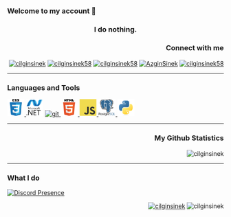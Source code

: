 ### Welcome to my account 👋

<!--
**CilginSinek/CilginSinek** is a ✨ _special_ ✨ repository because its `README.md` (this file) appears on your GitHub profile.

Here are some ideas to get you started:

- 🔭 I’m currently working on ...
- 🌱 I’m currently learning ...
- 👯 I’m looking to collaborate on ...
- 🤔 I’m looking for help with ...
- 💬 Ask me about ...
- 📫 How to reach me: ...
- 😄 Pronouns: ...
- ⚡ Fun fact: ...
-->


<h3 align="center">I do nothing.</h3>



<h3 align="right">Connect with me</h3>
<p align="right">
<a href="https://twitter.com/cilginsinek" target="blank"><img align="center" src="https://raw.githubusercontent.com/rahuldkjain/github-profile-readme-generator/master/src/images/icons/Social/twitter.svg" alt="cilginsinek" height="30" width="40" /></a>
<a href="https://www.hackerrank.com/cilginsinek58" target="blank"><img align="center" src="https://raw.githubusercontent.com/rahuldkjain/github-profile-readme-generator/master/src/images/icons/Social/hackerrank.svg" alt="cilginsinek58" height="30" width="40" /></a>
<a href="https://discord.com/users/348248269786316803" target="blank"><img align="center" src="https://raw.githubusercontent.com/CilginSinek/HTML-Patika/master/%C4%B0mages/discord-icon.png" alt="cilginsinek58" height="40" width="40" /></a>
<a href="https://steamcommunity.com/id/CilginSinek/" target="blank"><img align="center" src="https://raw.githubusercontent.com/CilginSinek/HTML-Patika/master/%C4%B0mages/Steam_icon_logo.png" alt="AzginSinek" height="30" width"40" /></a>
<a href="mailto:cilginsinek58@gmail.com" target="blank"><img align="center" src="https://upload.wikimedia.org/wikipedia/commons/thumb/7/7e/Gmail_icon_%282020%29.svg/1024px-Gmail_icon_%282020%29.svg.png" alt="cilginsinek58" height="30" width="40" /></a>



</p>

<hr />

<h3 align="left">Languages and Tools</h3>
<p align="left"> <a href="https://www.w3schools.com/css/" target="_blank" rel="noreferrer"> <img src="https://raw.githubusercontent.com/devicons/devicon/master/icons/css3/css3-original-wordmark.svg" alt="css3" width="40" height="40"/> </a> <img src="https://raw.githubusercontent.com/devicons/devicon/master/icons/dot-net/dot-net-original-wordmark.svg" alt="dotnet" width="40" height="40"/> </a> <a href="https://git-scm.com/" target="_blank" rel="noreferrer"> <img src="https://www.vectorlogo.zone/logos/git-scm/git-scm-icon.svg" alt="git" width="40" height="40"/> </a> <a href="https://www.w3.org/html/" target="_blank" rel="noreferrer"> <img src="https://raw.githubusercontent.com/devicons/devicon/master/icons/html5/html5-original-wordmark.svg" alt="html5" width="40" height="40"/> </a> <a href="https://developer.mozilla.org/en-US/docs/Web/JavaScript" target="_blank" rel="noreferrer"> <img src="https://raw.githubusercontent.com/devicons/devicon/master/icons/javascript/javascript-original.svg" alt="javascript" width="40" height="40"/> </a> <a href="https://www.postgresql.org" target="_blank" rel="noreferrer"> <img src="https://raw.githubusercontent.com/devicons/devicon/master/icons/postgresql/postgresql-original-wordmark.svg" alt="postgresql" width="40" height="40"/> </a> <a href="https://www.python.org" target="_blank" rel="noreferrer"> <img src="https://raw.githubusercontent.com/devicons/devicon/master/icons/python/python-original.svg" alt="python" width="40" height="40"/> </a> </p>

<hr />

<h3 align="right">My Github Statistics</h3>

<p align="right">&nbsp;<img align="center" src="https://github-readme-stats.vercel.app/api?username=cilginsinek&show_icons=true&theme=tokyonight&locale=en" alt="cilginsinek" /></p>

<hr />

<h3>What I do</h3>

[![Discord Presence](https://lanyard.cnrad.dev/api/348248269786316803)](https://discord.com/users/348248269786316803)


<p align="right"> <a href="https://twitter.com/cilginsinek" target="blank"><img src="https://img.shields.io/twitter/follow/cilginsinek?logo=twitter&style=for-the-badge" alt="cilginsinek" /></a>  <img src="https://komarev.com/ghpvc/?username=cilginsinek&label=Profile%20views&color=0e75b6&style=flat" alt="cilginsinek" /> </p>



